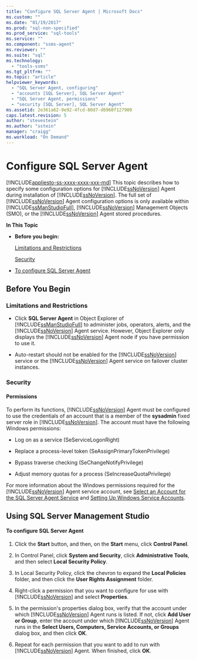 ```yaml
---
title: "Configure SQL Server Agent | Microsoft Docs"
ms.custom: ""
ms.date: "01/19/2017"
ms.prod: "sql-non-specified"
ms.prod_service: "sql-tools"
ms.service: ""
ms.component: "ssms-agent"
ms.reviewer: ""
ms.suite: "sql"
ms.technology: 
  - "tools-ssms"
ms.tgt_pltfrm: ""
ms.topic: "article"
helpviewer_keywords: 
  - "SQL Server Agent, configuring"
  - "accounts [SQL Server], SQL Server Agent"
  - "SQL Server Agent, permissions"
  - "security [SQL Server], SQL Server Agent"
ms.assetid: 2e361a62-9e92-4fcd-80d7-d6960f127900
caps.latest.revision: 5
author: "stevestein"
ms.author: "sstein"
manager: "craigg"
ms.workload: "On Demand"
---
```

# Configure SQL Server Agent
[!INCLUDE[appliesto-ss-xxxx-xxxx-xxx-md](../../includes/appliesto-ss-xxxx-xxxx-xxx-md.md)]
This topic describes how to specify some configuration options for [!INCLUDE[ssNoVersion](../../includes/ssnoversion_md.md)] Agent during installation of [!INCLUDE[ssNoVersion](../../includes/ssnoversion_md.md)]. The full set of [!INCLUDE[ssNoVersion](../../includes/ssnoversion_md.md)] Agent configuration options is only available within [!INCLUDE[ssManStudioFull](../../includes/ssmanstudiofull_md.md)], [!INCLUDE[ssNoVersion](../../includes/ssnoversion_md.md)] Management Objects (SMO), or the [!INCLUDE[ssNoVersion](../../includes/ssnoversion_md.md)] Agent stored procedures.  
  
**In This Topic**  
  
-   **Before you begin:**  
  
    [Limitations and Restrictions](#Restrictions)  
  
    [Security](#Security)  
  
-   [To configure SQL Server Agent](#SSMSProcedure)  
  
## <a name="BeforeYouBegin"></a>Before You Begin  
  
### <a name="Restrictions"></a>Limitations and Restrictions  
  
-   Click **SQL Server Agent** in Object Explorer of [!INCLUDE[ssManStudioFull](../../includes/ssmanstudiofull_md.md)] to administer jobs, operators, alerts, and the [!INCLUDE[ssNoVersion](../../includes/ssnoversion_md.md)] Agent service. However, Object Explorer only displays the [!INCLUDE[ssNoVersion](../../includes/ssnoversion_md.md)] Agent node if you have permission to use it.  
  
-   Auto-restart should not be enabled for the [!INCLUDE[ssNoVersion](../../includes/ssnoversion_md.md)] service or the [!INCLUDE[ssNoVersion](../../includes/ssnoversion_md.md)] Agent service on failover cluster instances.  
  
### <a name="Security"></a>Security  
  
#### <a name="Permissions"></a>Permissions  
To perform its functions, [!INCLUDE[ssNoVersion](../../includes/ssnoversion_md.md)] Agent must be configured to use the credentials of an account that is a member of the **sysadmin** fixed server role in [!INCLUDE[ssNoVersion](../../includes/ssnoversion_md.md)]. The account must have the following Windows permissions:  
  
-   Log on as a service (SeServiceLogonRight)  
  
-   Replace a process-level token (SeAssignPrimaryTokenPrivilege)  
  
-   Bypass traverse checking (SeChangeNotifyPrivilege)  
  
-   Adjust memory quotas for a process (SeIncreaseQuotaPrivilege)  
  
For more information about the Windows permissions required for the [!INCLUDE[ssNoVersion](../../includes/ssnoversion_md.md)] Agent service account, see [Select an Account for the SQL Server Agent Service](../../ssms/agent/select-an-account-for-the-sql-server-agent-service.md) and [Setting Up Windows Service Accounts](http://msdn.microsoft.com/en-us/309b9dac-0b3a-4617-85ef-c4519ce9d014).  
  
## <a name="SSMSProcedure"></a>Using SQL Server Management Studio  
  
#### To configure SQL Server Agent  
  
1.  Click the **Start** button, and then, on the **Start**  menu, click **Control Panel**.  
  
2.  In Control Panel, click **System and Security**, click **Administrative Tools**, and then select **Local Security Policy**.  
  
3.  In Local Security Policy, click the chevron to expand the **Local Policies** folder, and then click the **User Rights Assignment** folder.  
  
4.  Right-click a permission that you want to configure for use with [!INCLUDE[ssNoVersion](../../includes/ssnoversion_md.md)] and select **Properties**.  
  
5.  In the permission's properties dialog box, verify that the account under which [!INCLUDE[ssNoVersion](../../includes/ssnoversion_md.md)] Agent runs is listed. If not, click **Add User or Group**, enter the account under which [!INCLUDE[ssNoVersion](../../includes/ssnoversion_md.md)] Agent runs in the **Select Users, Computers, Service Accounts, or Groups** dialog box, and then click **OK**.  
  
6.  Repeat for each permission that you want to add to run with [!INCLUDE[ssNoVersion](../../includes/ssnoversion_md.md)] Agent. When finished, click **OK**.  
  
